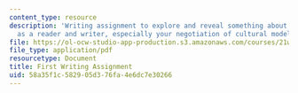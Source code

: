 ```yaml
---
content_type: resource
description: 'Writing assignment to explore and reveal something about your experience
  as a reader and writer, especially your negotiation of cultural models. '
file: https://ol-ocw-studio-app-production.s3.amazonaws.com/courses/21w-731-4-writing-and-experience-spring-2002/58a35f1c582905d376fa4e6dc7e30266_assignment1.pdf
file_type: application/pdf
resourcetype: Document
title: First Writing Assignment
uid: 58a35f1c-5829-05d3-76fa-4e6dc7e30266
---
```

